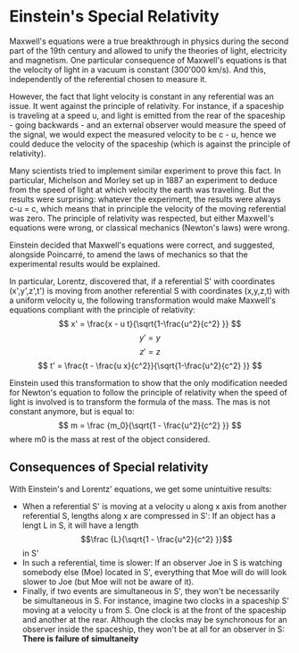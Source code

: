 # Einstein's Special Relativity
Maxwell's equations were a true breakthrough in physics during the second part of the 19th century and allowed to unify the theories of light, electricity and magnetism. One particular consequence of Maxwell's equations is that the velocity of light in a vacuum is constant (300'000 km/s). And this, independently of the referential chosen to measure it.

However, the fact that light velocity is constant in any referential was an issue. It went against the principle of relativity. For instance, if a spaceship is traveling at a speed u, and light is emitted from the rear of the spaceship - going backwards - and an external observer would measure the speed of the signal, we would expect the measured velocity to be c - u, hence we could deduce the velocity of the spaceship (which is against the principle of relativity).

Many scientists tried to implement similar experiment to prove this fact. In particular, Michelson and Morley set up in 1887 an experiment to deduce from the speed of light at which velocity the earth was traveling. But the results were surprising: whatever the experiment, the results were always c-u = c, which means that in principle the velocity of the moving referential was zero. The principle of relativity was respected, but either Maxwell's equations were wrong, or classical mechanics (Newton's laws) were wrong.

Einstein decided that Maxwell's equations were correct, and suggested, alongside Poincarré, to amend the laws of mechanics so that the experimental results would be explained.

In particular, Lorentz, discovered that, if a referential S' with coordinates (x',y',z',t') is moving from another referential S with coordinates (x,y,z,t) with a uniform velocity u, the following transformation would make Maxwell's equations compliant with the principle of relativity:
$$ x' = \frac{x - u t}{\sqrt{1-\frac{u^2}{c^2} }} $$
$$y' = y $$
$$ z' = z$$
$$ t' = \frac{t - \frac{u x}{c^2}}{\sqrt{1-\frac{u^2}{c^2} }}  $$

Einstein used this transformation to show that the only modification needed for Newton's equation to follow the principle of relativity when the speed of light is involved is to transform the formula of the mass. The mas is not constant anymore, but is equal to:
$$ m = \frac {m_0}{\sqrt{1 - \frac{u^2}{c^2}   }} $$  where m0 is the mass at rest of the object considered.


## Consequences of Special relativity

With Einstein's and Lorentz' equations, we get some unintuitive results:
- When a referential S' is moving at a velocity u along x axis from another referential S, lengths along x are compressed in S': If an object has a lengt L in S, it will have a length 
 $$\frac {L}{\sqrt{1 - \frac{u^2}{c^2}   }}$$ in S'
- In such a referential, time is slower: If an observer Joe in S is watching somebody else (Moe) located  in S', everything that Moe will do will look slower to Joe (but Moe will not be aware of it).
- Finally, if two events are simultaneous in S', they won't be necessarily be simultaneous in S. For instance, imagine two clocks in a spaceship S' moving at a velocity u from S. One clock is at the front of the spaceship and another at the rear. Although the clocks may be synchronous for an observer inside the spaceship, they won't be at all for an observer in S: **There is failure of simultaneity**
